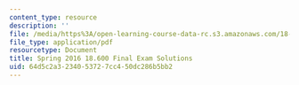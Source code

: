 ```yaml
---
content_type: resource
description: ''
file: /media/https%3A/open-learning-course-data-rc.s3.amazonaws.com/18-600-probability-and-random-variables-fall-2019/64d5c2a3234053727cc450dc286b5bb2_MIT18_600F19_final_2016_soln.pdf
file_type: application/pdf
resourcetype: Document
title: Spring 2016 18.600 Final Exam Solutions
uid: 64d5c2a3-2340-5372-7cc4-50dc286b5bb2
---
```

